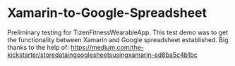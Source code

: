 # Xamarin-to-Google-Spreadsheet
Preliminary testing for TizenFitnessWearableApp. This test demo was to get the functionality between Xamarin and Google spreadsheet established. Big thanks to the help of: https://medium.com/the-kickstarter/storedataingooglesheetsusingxamarin-ed8ba5c4b1bc
